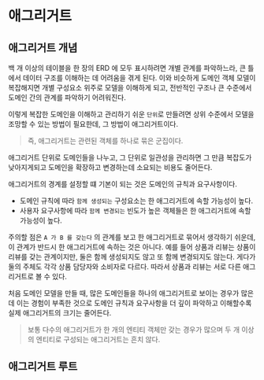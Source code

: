 # 애그리거트

## 애그리거트 개념

백 개 이상의 테이블을 한 장의 ERD 에 모두 표시하려면 개별 관계를 파악하느라, 큰 틀에서 데이터 구조를 이해하는 데 어려움을 겪게 된다.
이와 비슷하게 도메인 객체 모델이 복잡해지면 개별 구성요소 위주로 모델을 이해하게 되고, 전반적인 구조나 큰 수준에서 도메인 간의 관계를 파악하기 어려워진다.

이렇게 복잡한 도메인을 이해하고 관리하기 쉬운 `단위`로 만들려면 상위 수준에서 모델을 조망할 수 있는 방법이 필요한데, 그 방법이 애그리거트이다. 
> 즉, 애그리거트는 관련된 객체를 하나로 묶은 군집이다.

애그리거트 단위로 도메인들을 나누고, 그 단위로 일관성을 관리하면 그 만큼 복잡도가 낮아지게되고 도메인을 확장하고 변경하는데 소요되는 비용도 줄어든다.

애그리거트의 경계를 설정할 떄 기본이 되는 것은 도메인의 규칙과 요구사항이다. 

- 도메인 규칙에 따라 `함께 생성되는` 구성요소는 한 애그리거트에 속할 가능성이 높다.
- 사용자 요구사항에 따라 `함께 변경되는` 빈도가 높은 객체들은 한 애그리거트에 속할 가능성이 높다.

주의할 점은 `A 가 B 를 갖는다` 의 관계를 보고 한 애그리거트로 묶어서 생각하기 쉬운데, 이 관계가 반드시 한 애그리거트에 속하는 것은 아니다.
예를 들어 상품과 리뷰는 상품이 리뷰를 갖는 관계이지만, 둘은 함께 생성되지도 않고 또 함께 변경되지도 않는다. 게다가 둘의 주체도 각각 상품 담당자와 소비자로 다르다. 
따라서 상품과 리뷰는 서로 다른 애그리거트로 볼 수 있다.

처음 도메인 모델을 만들 때, 많은 도메인들을 하나의 애그리거트로 보이는 경우가 많은데 이는 경험이 부족한 것으로 도메인 규칙과 요구사항을 더 깊이 파악하고 이해할수록 실제 애그리거트의 크기는 줄어든다.
> 보통 다수의 애그리거트가 한 개의 엔티티 객체만 갖는 경우가 많으며 두 개 이상의 엔티티로 구성되는 애그리거트는 흔치 않다.

## 애그리거트 루트

